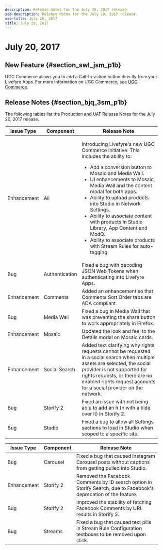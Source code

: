 ```yaml
---
description: Release Notes for the July 20, 2017 release.
seo-description: Release Notes for the July 20, 2017 release.
seo-title: July 20, 2017
title: July 20, 2017
---
```


# July 20, 2017

## New Feature {#section_swl_jsm_p1b}

UGC Commerce allows you to add a Call-to-action button directly from your Livefyre Apps. For more information on UGC Commerce, see [UGC Commerce](c_ugc_commerce.md#c_ugc_commerce).

## Release Notes {#section_bjq_3sm_p1b}

The following tables list the Production and UAT Release Notes for the July 20, 2017 release.

<table id="table_ng5_vtz_p1b"> 
 <title>Production Release</title> 
 <tgroup cols="3"> 
  <colspec colnum="1" colname="col1" /> 
  <colspec colnum="2" colname="col2" /> 
  <colspec colnum="3" colname="col3" /> 
  <thead> 
   <tr> 
    <th class="entry"><b>Issue Type</b></th> 
    <th class="entry"><b>Component</b></th> 
    <th class="entry"><b>Release Note</b></th> 
   </tr> 
  </thead> 
  <tbody> 
   <tr> 
    <td>Enhancement</td> 
    <td>All</td> 
    <td> <p>Introducing Livefyre's new UGC Commerce initiative. This includes the ability to: </p> 
     <ul id="ul_lkr_5hd_k1b"> 
      <li>Add a conversion button to Mosaic and Media Wall.</li> 
      <li>UI enhancements to Mosaic, Media Wall and the content modal for both apps.</li> 
      <li>Ability to upload products into Studio in Network Settings.</li> 
      <li>Ability to associate content with products in Studio Library, App Content and ModQ.</li> 
      <li>Ability to associate products with Stream Rules for auto-tagging.</li> 
     </ul> </td> 
   </tr> 
   <tr> 
    <td>Bug</td> 
    <td>Authentication</td> 
    <td>Fixed a bug with decoding JSON Web Tokens when authenticating into Livefyre Apps.</td> 
   </tr> 
   <tr> 
    <td>Enhancement</td> 
    <td>Comments</td> 
    <td>Added an enhancement so that Comments Sort Order tabs are ADA compliant.</td> 
   </tr> 
   <tr> 
    <td>Bug</td> 
    <td>Media Wall</td> 
    <td>Fixed a bug in Media Wall that was preventing the share button to work appropriately in Firefox. </td> 
   </tr> 
   <tr> 
    <td>Enhancement</td> 
    <td>Mosaic</td> 
    <td>Updated the look and feel to the Details modal on Mosaic cards.</td> 
   </tr> 
   <tr> 
    <td>Enhancement</td> 
    <td>Social Search</td> 
    <td>Added text clarifying why rights requests cannot be requested in a social search when multiple assets are selected, the social provider is not supported for rights requests, or there are no enabled rights request accounts for a social provider on the network.</td> 
   </tr> 
   <tr> 
    <td>Bug</td> 
    <td>Storify 2</td> 
    <td>Fixed an issue with not being able to add an ñ (n with a tilde over it) in Storify 2.</td> 
   </tr> 
   <tr> 
    <td>Bug</td> 
    <td>Studio</td> 
    <td>Fixed a bug to allow all Settings sections to load in Studio when scoped to a specific site.</td> 
   </tr> 
  </tbody> 
 </tgroup> 
</table>

<table id="table_mfh_d5z_p1b"> 
 <title>UAT Release</title> 
 <tgroup cols="3"> 
  <colspec colnum="1" colname="col1" /> 
  <colspec colnum="2" colname="col2" /> 
  <colspec colnum="3" colname="col3" /> 
  <thead> 
   <tr> 
    <th class="entry"><b>Issue Type</b></th> 
    <th class="entry"><b>Component</b></th> 
    <th class="entry"><b>Release Note</b></th> 
   </tr> 
  </thead> 
  <tbody> 
   <tr> 
    <td>Bug</td> 
    <td>Carousel</td> 
    <td>Fixed a bug that caused Instagram Carousel posts without captions from getting pulled into Studio.</td> 
   </tr> 
   <tr> 
    <td>Enhancement</td> 
    <td>Storify 2</td> 
    <td>Removed the Facebook Comments by ID search option in Storify Search, due to Facebook's deprecation of the feature.</td> 
   </tr> 
   <tr> 
    <td>Bug</td> 
    <td>Storify 2</td> 
    <td>Improved the stability of fetching Facebook Comments by URL results in Storify 2.</td> 
   </tr> 
   <tr> 
    <td>Bug</td> 
    <td>Streams</td> 
    <td>Fixed a bug that caused text pills in Stream Rule Configuration textboxes to be removed upon click.</td> 
   </tr> 
  </tbody> 
 </tgroup> 
</table>

